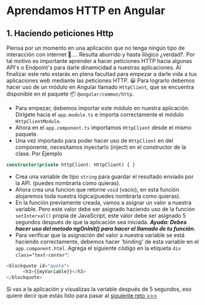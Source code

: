 # Aprendamos HTTP en Angular

## 1. Haciendo peticiones Http

Piensa por un momento en una aplicación que no tenga ningún tipo de interacción con internet 🤔....
Resulta aburrido y hasta ilógico ¿verdad?. Por tal motivo es importante aprender a hacer peticiones HTTP hacia algunas API's o Endpoint's para darle dinamicidad a nuestras aplicaciones. Al finalizar este reto estarás en plena facultad para empezar a darle vida a tus aplicaciones web mediante las peticiones HTTP. 😀
Para lograrlo debemos hacer uso de un módulo en Angular llamado `HttpClient`, que se encuentra disponible en el paquete 📦 `@angular/common/http`.

- Para empezar, debemos importar este módulo en nuestra aplicación. Dirígete hacia el `app.module.ts` e importa correctamente el módulo `HttpClientModule`.
- Ahora en el `app.component.ts` importamos `HttpClient` desde el mismo paquete.
- Una vez importado para poder hacer uso de `HttpClient` en del componente, necesitamos inyectarlo (inject) en el constructor de la clase. Por Ejemplo
```ts
constructor(private httpClient: HttpClient) { }
```
- Crea una variable de tipo `string` para guardar el resultado enviado por la API. (puedes nombrarla como quieras).
- Ahora crea una funcion que retorne `void` (vacío), en esta función alojaremos toda nuestra lógica(puedes nombrarla como quieras).
- En la función previamente creada, vamos a asignar un valor a nuestra variable. Pero este valor debe ser asignado haciendo uso de la función `setInterval()` propia de JavaScript, este valor debe ser asignado 5 segundos después de que la aplicación sea iniciada. ***Ayuda: Debes hacer uso del metodo ngOnInit() para hacer el llamado de tu función.***
- Para verificar que la asignación del valor a nuestra variable se está haciendo correctamente, debemos hacer 'binding' de esta variable en el `app.component.html`. Agrega el siguiente código en la etiqueta `div class="text-center"`:
```ts
<blockquote id="quote">
      <h3>{{myVariable}}</h3>
</blockquote>
```
Si vas a la aplicación y visualizas la variable después de 5 segundos, eso quiere decir que estás listo para pasar al [siguiente reto >>>](https://github.com/angular-medellin/learn-much-more/tree/2#aprendamos-http-en-angular)
